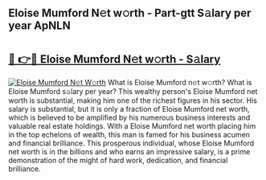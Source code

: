 ## Eloise Mumford N𝚎t w𝚘rth - Part-gtt S𝚊lary per year ApNLN

# <h2><a href="http://gc0md3u.nevu.top/?p=Eloise+Mumford">🔗 👉🔴 Eloise Mumford N𝚎t w𝚘rth - S𝚊lary</a></h2>

[![Eloise Mumford N𝚎t W𝚘rth](https://i.imgur.com/Oavwk0R.jpeg)](http://gc0md3u.nevu.top/?p=Eloise+Mumford)
What is Eloise Mumford n𝚎t w𝚘rth? What is Eloise Mumford s𝚊lary per year?
This wealthy person's Eloise Mumford net worth is substantial, making him one of the richest figures in his sector. His salary is substantial, but it is only a fraction of Eloise Mumford net worth, which is believed to be amplified by his numerous business interests and valuable real estate holdings. With a Eloise Mumford net worth placing him in the top echelons of wealth, this man is famed for his business acumen and financial brilliance. This prosperous individual, whose Eloise Mumford net worth is in the billions and who earns an impressive salary, is a prime demonstration of the might of hard work, dedication, and financial brilliance.
